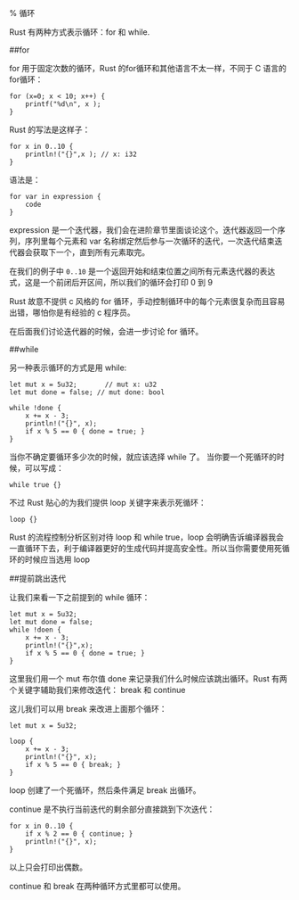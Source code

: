 % 循环

Rust 有两种方式表示循环：for 和 while.

##for

for 用于固定次数的循环，Rust 的for循环和其他语言不太一样，不同于 C 语言的for循环：

	for (x=0; x < 10; x++) {
		printf("%d\n", x );
	}
	
Rust 的写法是这样子：

	for x in 0..10 {
		println!("{}",x ); // x: i32
	}
	
语法是：

	for var in expression {
		code
	}
	
expression 是一个迭代器，我们会在进阶章节里面谈论这个。迭代器返回一个序列，序列里每个元素和 var 名称绑定然后参与一次循环的迭代，一次迭代结束迭代器会获取下一个，直到所有元素取完。

在我们的例子中 `0..10` 是一个返回开始和结束位置之间所有元素迭代器的表达式，这是一个前闭后开区间，所以我们的循环会打印 0 到 9

Rust 故意不提供 c 风格的 for 循环，手动控制循环中的每个元素很复杂而且容易出错，哪怕你是有经验的 c 程序员。

在后面我们讨论迭代器的时候，会进一步讨论 for 循环。

##while

另一种表示循环的方式是用 while:

	let mut x = 5u32;       // mut x: u32
	let mut done = false; // mut done: bool

	while !done {
    	x += x - 3;
    	println!("{}", x);
    	if x % 5 == 0 { done = true; }
	}
	
当你不确定要循环多少次的时候，就应该选择 while 了。
当你要一个死循环的时候，可以写成：

	while true {}
	
不过 Rust 贴心的为我们提供 loop 关键字来表示死循环：
	
	loop {}
	
Rust 的流程控制分析区别对待 loop 和 while true，loop 会明确告诉编译器我会一直循环下去，利于编译器更好的生成代码并提高安全性。所以当你需要使用死循环的时候应当选用 loop


##提前跳出迭代

让我们来看一下之前提到的 while 循环：

	let mut x = 5u32;
	let mut done = false;
	while !doen {
		x += x - 3;
		println!("{}",x);
		if x % 5 == 0 { done = true; }
	}
	
这里我们用一个 mut 布尔值 done 来记录我们什么时候应该跳出循环。Rust 有两个关键字辅助我们来修改迭代： break 和 continue

这儿我们可以用 break 来改进上面那个循环：

	let mut x = 5u32;

	loop {
    	x += x - 3;
    	println!("{}", x);
    	if x % 5 == 0 { break; }
	}
	
loop 创建了一个死循环，然后条件满足 break 出循环。

continue 是不执行当前迭代的剩余部分直接跳到下次迭代：

	for x in 0..10 {
		if x % 2 == 0 { continue; }
		println!("{}", x);
	}

以上只会打印出偶数。

continue 和 break 在两种循环方式里都可以使用。